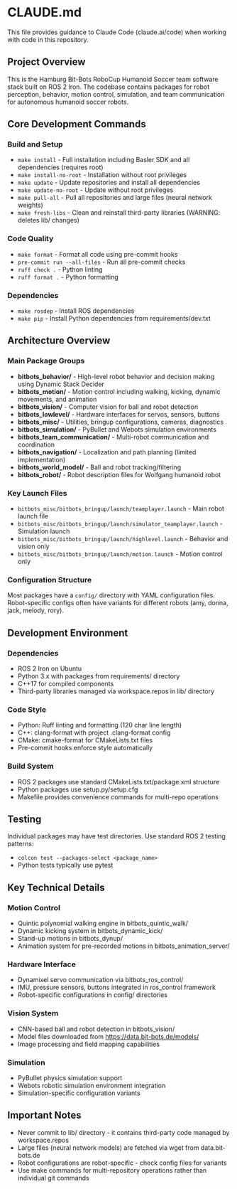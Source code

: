 # CLAUDE.md

This file provides guidance to Claude Code (claude.ai/code) when working with code in this repository.

## Project Overview

This is the Hamburg Bit-Bots RoboCup Humanoid Soccer team software stack built on ROS 2 Iron. The codebase contains packages for robot perception, behavior, motion control, simulation, and team communication for autonomous humanoid soccer robots.

## Core Development Commands

### Build and Setup
- `make install` - Full installation including Basler SDK and all dependencies (requires root)
- `make install-no-root` - Installation without root privileges  
- `make update` - Update repositories and install all dependencies
- `make update-no-root` - Update without root privileges
- `make pull-all` - Pull all repositories and large files (neural network weights)
- `make fresh-libs` - Clean and reinstall third-party libraries (WARNING: deletes lib/ changes)

### Code Quality
- `make format` - Format all code using pre-commit hooks
- `pre-commit run --all-files` - Run all pre-commit checks
- `ruff check .` - Python linting
- `ruff format .` - Python formatting

### Dependencies
- `make rosdep` - Install ROS dependencies
- `make pip` - Install Python dependencies from requirements/dev.txt

## Architecture Overview

### Main Package Groups
- **bitbots_behavior/** - High-level robot behavior and decision making using Dynamic Stack Decider
- **bitbots_motion/** - Motion control including walking, kicking, dynamic movements, and animation
- **bitbots_vision/** - Computer vision for ball and robot detection
- **bitbots_lowlevel/** - Hardware interfaces for servos, sensors, buttons
- **bitbots_misc/** - Utilities, bringup configurations, cameras, diagnostics
- **bitbots_simulation/** - PyBullet and Webots simulation environments
- **bitbots_team_communication/** - Multi-robot communication and coordination
- **bitbots_navigation/** - Localization and path planning (limited implementation)
- **bitbots_world_model/** - Ball and robot tracking/filtering
- **bitbots_robot/** - Robot description files for Wolfgang humanoid robot

### Key Launch Files
- `bitbots_misc/bitbots_bringup/launch/teamplayer.launch` - Main robot launch file
- `bitbots_misc/bitbots_bringup/launch/simulator_teamplayer.launch` - Simulation launch
- `bitbots_misc/bitbots_bringup/launch/highlevel.launch` - Behavior and vision only
- `bitbots_misc/bitbots_bringup/launch/motion.launch` - Motion control only

### Configuration Structure
Most packages have a `config/` directory with YAML configuration files. Robot-specific configs often have variants for different robots (amy, donna, jack, melody, rory).

## Development Environment

### Dependencies
- ROS 2 Iron on Ubuntu
- Python 3.x with packages from requirements/ directory
- C++17 for compiled components
- Third-party libraries managed via workspace.repos in lib/ directory

### Code Style
- Python: Ruff linting and formatting (120 char line length)
- C++: clang-format with project .clang-format config
- CMake: cmake-format for CMakeLists.txt files
- Pre-commit hooks enforce style automatically

### Build System
- ROS 2 packages use standard CMakeLists.txt/package.xml structure
- Python packages use setup.py/setup.cfg
- Makefile provides convenience commands for multi-repo operations

## Testing
Individual packages may have test directories. Use standard ROS 2 testing patterns:
- `colcon test --packages-select <package_name>`
- Python tests typically use pytest

## Key Technical Details

### Motion Control
- Quintic polynomial walking engine in bitbots_quintic_walk/
- Dynamic kicking system in bitbots_dynamic_kick/
- Stand-up motions in bitbots_dynup/
- Animation system for pre-recorded motions in bitbots_animation_server/

### Hardware Interface
- Dynamixel servo communication via bitbots_ros_control/
- IMU, pressure sensors, buttons integrated in ros_control framework
- Robot-specific configurations in config/ directories

### Vision System
- CNN-based ball and robot detection in bitbots_vision/
- Model files downloaded from https://data.bit-bots.de/models/
- Image processing and field mapping capabilities

### Simulation
- PyBullet physics simulation support
- Webots robotic simulation environment integration
- Simulation-specific configuration variants

## Important Notes

- Never commit to lib/ directory - it contains third-party code managed by workspace.repos
- Large files (neural network models) are fetched via wget from data.bit-bots.de
- Robot configurations are robot-specific - check config files for variants
- Use make commands for multi-repository operations rather than individual git commands